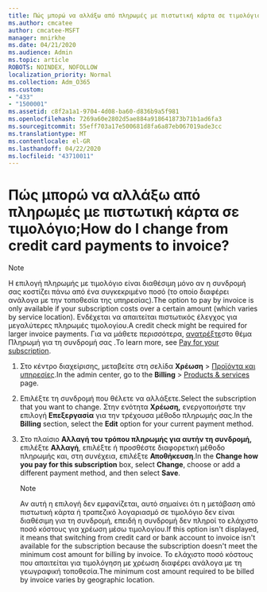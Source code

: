 ```yaml
---
title: Πώς μπορώ να αλλάξω από πληρωμές με πιστωτική κάρτα σε τιμολόγιο;
ms.author: cmcatee
author: cmcatee-MSFT
manager: mnirkhe
ms.date: 04/21/2020
ms.audience: Admin
ms.topic: article
ROBOTS: NOINDEX, NOFOLLOW
localization_priority: Normal
ms.collection: Adm_O365
ms.custom:
- "433"
- "1500001"
ms.assetid: c8f2a1a1-9704-4d08-ba60-d836b9a5f981
ms.openlocfilehash: 7269a60e2802d5ae884a918641873b71b1ad6fa3
ms.sourcegitcommit: 55eff703a17e500681d8fa6a87eb067019ade3cc
ms.translationtype: MT
ms.contentlocale: el-GR
ms.lasthandoff: 04/22/2020
ms.locfileid: "43710011"
---
```

# <a name="how-do-i-change-from-credit-card-payments-to-invoice"></a><span data-ttu-id="7a41f-102">Πώς μπορώ να αλλάξω από πληρωμές με πιστωτική κάρτα σε τιμολόγιο;</span><span class="sxs-lookup"><span data-stu-id="7a41f-102">How do I change from credit card payments to invoice?</span></span>

> [!NOTE]
> <span data-ttu-id="7a41f-103">Η επιλογή πληρωμής με τιμολόγιο είναι διαθέσιμη μόνο αν η συνδρομή σας κοστίζει πάνω από ένα συγκεκριμένο ποσό (το οποίο διαφέρει ανάλογα με την τοποθεσία της υπηρεσίας).</span><span class="sxs-lookup"><span data-stu-id="7a41f-103">The option to pay by invoice is only available if your subscription costs over a certain amount (which varies by service location).</span></span> <span data-ttu-id="7a41f-104">Ενδέχεται να απαιτείται πιστωτικός έλεγχος για μεγαλύτερες πληρωμές τιμολογίου.</span><span class="sxs-lookup"><span data-stu-id="7a41f-104">A credit check might be required for larger invoice payments.</span></span> <span data-ttu-id="7a41f-105">Για να μάθετε περισσότερα, [ανατρέξτε](https://docs.microsoft.com/office365/admin/subscriptions-and-billing/pay-for-your-subscription)στο θέμα Πληρωμή για τη συνδρομή σας .</span><span class="sxs-lookup"><span data-stu-id="7a41f-105">To learn more, see [Pay for your subscription](https://docs.microsoft.com/office365/admin/subscriptions-and-billing/pay-for-your-subscription).</span></span>
  
1. <span data-ttu-id="7a41f-106">Στο κέντρο διαχείρισης, μεταβείτε στη σελίδα **Χρέωση** \> [Προϊόντα και υπηρεσίες](https://go.microsoft.com/fwlink/p/?linkid=842054).</span><span class="sxs-lookup"><span data-stu-id="7a41f-106">In the admin center, go to the **Billing** \> [Products & services](https://go.microsoft.com/fwlink/p/?linkid=842054) page.</span></span>

2. <span data-ttu-id="7a41f-107">Επιλέξτε τη συνδρομή που θέλετε να αλλάξετε.</span><span class="sxs-lookup"><span data-stu-id="7a41f-107">Select the subscription that you want to change.</span></span> <span data-ttu-id="7a41f-108">Στην ενότητα **Χρέωση,** ενεργοποιήστε την επιλογή **Επεξεργασία** για την τρέχουσα μέθοδο πληρωμής σας.</span><span class="sxs-lookup"><span data-stu-id="7a41f-108">In the **Billing** section, select the **Edit** option for your current payment method.</span></span>

3. <span data-ttu-id="7a41f-109">Στο πλαίσιο **Αλλαγή του τρόπου πληρωμής για αυτήν τη συνδρομή,** επιλέξτε **Αλλαγή**, επιλέξτε ή προσθέστε διαφορετική μέθοδο πληρωμής και, στη συνέχεια, επιλέξτε **Αποθήκευση**.</span><span class="sxs-lookup"><span data-stu-id="7a41f-109">In the **Change how you pay for this subscription** box, select **Change**, choose or add a different payment method, and then select **Save**.</span></span>

   > [!NOTE]
   > <span data-ttu-id="7a41f-110">Αν αυτή η επιλογή δεν εμφανίζεται, αυτό σημαίνει ότι η μετάβαση από πιστωτική κάρτα ή τραπεζικό λογαριασμό σε τιμολόγιο δεν είναι διαθέσιμη για τη συνδρομή, επειδή η συνδρομή δεν πληροί το ελάχιστο ποσό κόστους για χρέωση μέσω τιμολογίου.</span><span class="sxs-lookup"><span data-stu-id="7a41f-110">If this option isn't displayed, it means that switching from credit card or bank account to invoice isn't available for the subscription because the subscription doesn't meet the minimum cost amount for billing by invoice.</span></span> <span data-ttu-id="7a41f-111">Το ελάχιστο ποσό κόστους που απαιτείται για τιμολόγηση με χρέωση διαφέρει ανάλογα με τη γεωγραφική τοποθεσία.</span><span class="sxs-lookup"><span data-stu-id="7a41f-111">The minimum cost amount required to be billed by invoice varies by geographic location.</span></span>
  
